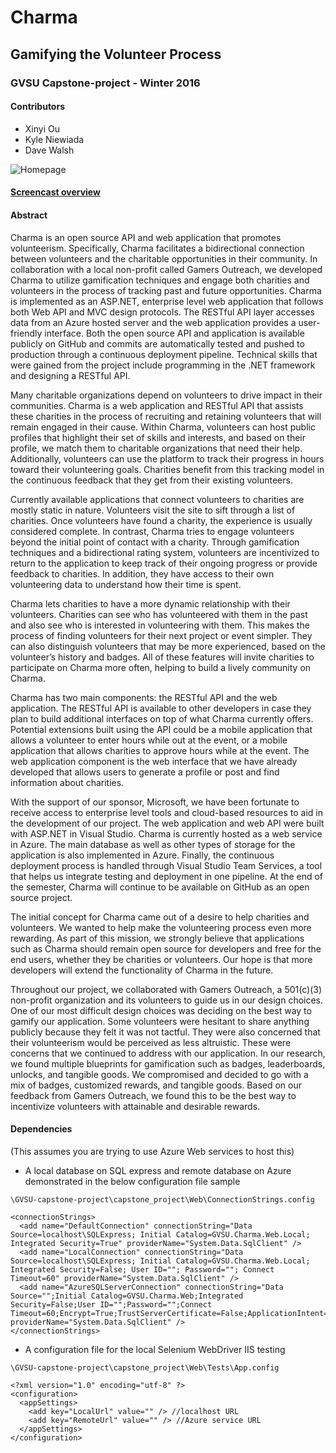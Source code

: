# Charma 
## Gamifying the Volunteer Process 
### GVSU Capstone-project - Winter 2016

#### Contributors
- Xinyi Ou
- Kyle Niewiada
- Dave Walsh

![Homepage](https://cloud.githubusercontent.com/assets/3487107/14853391/5f09603a-0c59-11e6-8676-38a2affa356e.png)

#### [Screencast overview](https://www.youtube.com/watch?v=HWSoWfWqcsU)

#### Abstract 

Charma is an open source API and web application that promotes volunteerism. Specifically, Charma facilitates a bidirectional connection between volunteers and the charitable opportunities in their community. In collaboration with a local non-profit called Gamers Outreach, we developed Charma to utilize gamification techniques and engage both charities and volunteers in the process of tracking past and future opportunities. Charma is implemented as an ASP.NET, enterprise level web application that follows both Web API and MVC design protocols. The RESTful API layer accesses data from an Azure hosted server and the web application provides a user-friendly interface. Both the open source API and application is available publicly on GitHub and commits are automatically tested and pushed to production through a continuous deployment pipeline. Technical skills that were gained from the project include programming in the .NET framework and designing a RESTful API.

Many charitable organizations depend on volunteers to drive impact in their communities. Charma is a web application and RESTful API that assists these charities in the process of recruiting and retaining volunteers that will remain engaged in their cause. Within Charma, volunteers can host public profiles that highlight their set of skills and interests, and based on their profile, we match them to charitable organizations that need their help. Additionally, volunteers can use the platform to track their progress in hours toward their volunteering goals. Charities benefit from this tracking model in the continuous feedback that they get from their existing volunteers.

Currently available applications that connect volunteers to charities are mostly static in nature. Volunteers visit the site to sift through a list of charities. Once volunteers have found a charity, the experience is usually considered complete. In contrast, Charma tries to engage volunteers beyond the initial point of contact with a charity. Through gamification techniques and a bidirectional rating system, volunteers are incentivized to return to the application to keep track of their ongoing progress or provide feedback to charities. In addition, they have access to their own volunteering data to understand how their time is spent.

Charma lets charities to have a more dynamic relationship with their volunteers. Charities can see who has volunteered with them in the past and also see who is interested in volunteering with them. This makes the process of finding volunteers for their next project or event simpler. They can also distinguish volunteers that may be more experienced, based on the volunteer’s history and badges. All of these features will invite charities to participate on Charma more often, helping to build a lively community on Charma.

Charma has two main components: the RESTful API and the web application. The RESTful API is available to other developers in case they plan to build additional interfaces on top of what Charma currently offers. Potential extensions built using the API could be a mobile application that allows a volunteer to enter hours while out at the event, or a mobile application that allows charities to approve hours while at the event. The web application component is the web interface that we have already developed that allows users to generate a profile or post and find information about charities.

With the support of our sponsor, Microsoft, we have been fortunate to receive access to enterprise level tools and cloud-based resources to aid in the development of our project. The web application and web API were built with ASP.NET in Visual Studio. Charma is currently hosted as a web service in Azure. The main database as well as other types of storage for the application is also implemented in Azure. Finally, the continuous deployment process is handled through Visual Studio Team Services, a tool that helps us integrate testing and deployment in one pipeline. At the end of the semester, Charma will continue to be available on GitHub as an open source project.

The initial concept for Charma came out of a desire to help charities and volunteers. We wanted to help make the volunteering process even more rewarding. As part of this mission, we strongly believe that applications such as Charma should remain open source for developers and free for the end users, whether they be charities or volunteers. Our hope is that more developers will extend the functionality of Charma in the future.

Throughout our project, we collaborated with Gamers Outreach, a 501(c)(3) non-profit organization and its volunteers to guide us in our design choices. One of our most difficult design choices was deciding on the best way to gamify our application. Some volunteers were hesitant to share anything publicly because they felt it was not tactful. They were also concerned that their volunteerism would be perceived as less altruistic. These were concerns that we continued to address with our application. In our research, we found multiple blueprints for gamification such as badges, leaderboards, unlocks, and tangible goods. We compromised and decided to go with a mix of badges, customized rewards, and tangible goods. Based on our feedback from Gamers Outreach, we found this to be the best way to incentivize volunteers with attainable and desirable rewards.


#### Dependencies

(This assumes you are trying to use Azure Web services to host this)

- A local database on SQL express and remote database on Azure demonstrated in the below configuration file sample

`\GVSU-capstone-project\capstone_project\Web\ConnectionStrings.config`

```
<connectionStrings>
  <add name="DefaultConnection" connectionString="Data Source=localhost\SQLExpress; Initial Catalog=GVSU.Charma.Web.Local; Integrated Security=True" providerName="System.Data.SqlClient" />
  <add name="LocalConnection" connectionString="Data Source=localhost\SQLExpress; Initial Catalog=GVSU.Charma.Web.Local; Integrated Security=False; User ID=""; Password=""; Connect Timeout=60" providerName="System.Data.SqlClient" />
  <add name="AzureSQLServerConnection" connectionString="Data Source="";Initial Catalog=GVSU.Charma.Web;Integrated Security=False;User ID="";Password="";Connect Timeout=60;Encrypt=True;TrustServerCertificate=False;ApplicationIntent=ReadWrite;MultiSubnetFailover=False;MultipleActiveResultSets=True" providerName="System.Data.SqlClient" />
</connectionStrings>
```

- A configuration file for the local Selenium WebDriver IIS testing

`\GVSU-capstone-project\capstone_project\Web\Tests\App.config`

```
<?xml version="1.0" encoding="utf-8" ?>
<configuration>
  <appSettings>
    <add key="LocalUrl" value="" /> //localhost URL
    <add key="RemoteUrl" value="" /> //Azure service URL
  </appSettings>
</configuration>
```


